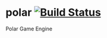 polar [![Build Status](https://travis-ci.org/polar-engine/polar.svg?branch=master)](https://travis-ci.org/polar-engine/polar)
======

Polar Game Engine
